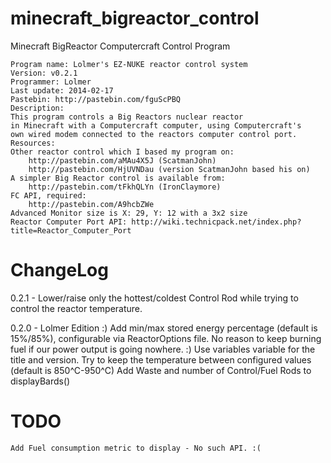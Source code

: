 minecraft_bigreactor_control
============================

Minecraft BigReactor Computercraft Control Program

	Program name: Lolmer's EZ-NUKE reactor control system
	Version: v0.2.1
	Programmer: Lolmer
	Last update: 2014-02-17
	Pastebin: http://pastebin.com/fguScPBQ
	Description: 
	This program controls a Big Reactors nuclear reactor
	in Minecraft with a Computercraft computer, using Computercraft's
	own wired modem connected to the reactors computer control port.
	Resources:
	Other reactor control which I based my program on:
		http://pastebin.com/aMAu4X5J (ScatmanJohn)
		http://pastebin.com/HjUVNDau (version ScatmanJohn based his on)
	A simpler Big Reactor control is available from:
		http://pastebin.com/tFkhQLYn (IronClaymore)
	FC API, required:
		http://pastebin.com/A9hcbZWe
	Advanced Monitor size is X: 29, Y: 12 with a 3x2 size
	Reactor Computer Port API: http://wiki.technicpack.net/index.php?title=Reactor_Computer_Port

ChangeLog
============================
0.2.1 - Lower/raise only the hottest/coldest Control Rod while trying to control the reactor temperature.

0.2.0 - Lolmer Edition :)
	Add min/max stored energy percentage (default is 15%/85%), configurable via ReactorOptions file.
	No reason to keep burning fuel if our power output is going nowhere. :)
	Use variables variable for the title and version.
	Try to keep the temperature between configured values (default is 850^C-950^C)
	Add Waste and number of Control/Fuel Rods to displayBards()

TODO
============================
	Add Fuel consumption metric to display - No such API. :(
